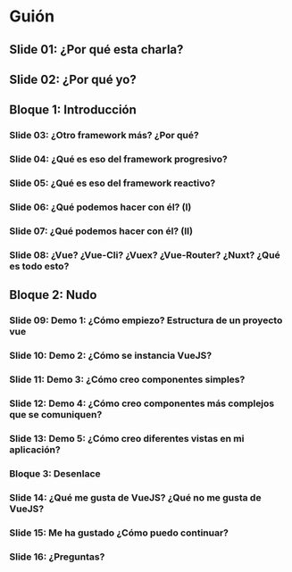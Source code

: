 # Guión

## Slide 01: ¿Por qué esta charla?

## Slide 02: ¿Por qué yo?

## Bloque 1: Introducción

### Slide 03: ¿Otro framework más? ¿Por qué?

### Slide 04: ¿Qué es eso del framework progresivo?

### Slide 05: ¿Qué es eso del framework reactivo?

### Slide 06: ¿Qué podemos hacer con él? (I)

### Slide 07: ¿Qué podemos hacer con él? (II)

### Slide 08: ¿Vue? ¿Vue-Cli? ¿Vuex? ¿Vue-Router? ¿Nuxt? ¿Qué es todo esto?

## Bloque 2: Nudo

### Slide 09: Demo 1: ¿Cómo empiezo? Estructura de un proyecto vue

### Slide 10: Demo 2: ¿Cómo se instancia VueJS?

### Slide 11: Demo 3: ¿Cómo creo componentes simples?

### Slide 12: Demo 4: ¿Cómo creo componentes más complejos que se comuniquen?

### Slide 13: Demo 5: ¿Cómo creo diferentes vistas en mi aplicación?

### Bloque 3: Desenlace

### Slide 14: ¿Qué me gusta de VueJS? ¿Qué no me gusta de VueJS?

### Slide 15: Me ha gustado ¿Cómo puedo continuar?

### Slide 16: ¿Preguntas?
